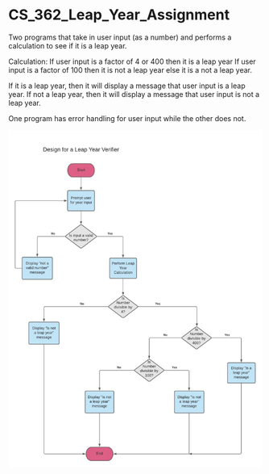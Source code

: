 # CS_362_Leap_Year_Assignment
Two programs that take in user input (as a number) and performs a calculation to see if it is a leap year.

Calculation:
  If user input is a factor of 4 or 400 then it is a leap year
  If user input is a factor of 100 then it is not a leap year
  else it is a not a leap year.
  
If it is a leap year, then it will display a message that user input is a leap year.
If not a leap year, then it will display a message that user input is not a leap year.

One program has error handling for user input while the other does not.

![Flow Chart for Leap Year Program](https://github.com/majo0110/CS_362_Leap_Year_Assignment/blob/main/CS%20362%20Leap%20Year%20Diagram.jpeg?raw=true)
